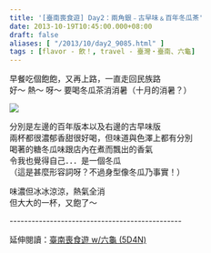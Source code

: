 ```yaml
---
title: '[臺南喪食遊] Day2：兩角銀﹣古早味﹠百年冬瓜茶'
date: 2013-10-19T10:45:00.000+08:00
draft: false
aliases: [ "/2013/10/day2_9085.html" ]
tags : [flavor - 飲！, travel - 臺灣・臺南、六龜]
---
```


早餐吃個飽飽，又再上路，一直走回民族路  
好～ 熱～ 呀～ 要喝冬瓜茶消消暑（十月的消暑？）  

[![](https://2.bp.blogspot.com/-yNGvYvxq8qE/XCREBstwaNI/AAAAAAAAB9M/m7DP8TQby4QhnV0E4MxPPde7I9yc_R0sgCLcBGAs/s640/35.jpg)](https://2.bp.blogspot.com/-yNGvYvxq8qE/XCREBstwaNI/AAAAAAAAB9M/m7DP8TQby4QhnV0E4MxPPde7I9yc_R0sgCLcBGAs/s1600/35.jpg)

分別是左邊的百年版本以及右邊的古早味版  
兩杯都很濃郁香甜很好喝，但味道與色澤上都有分別  
喝著的糖冬瓜味跟店內在煮而飄出的香氣  
令我也覺得自己．．．是一個冬瓜  
（這是甚麼形容詞呀？不過身型像冬瓜乃事實！）  
  
味濃但冰冰涼涼，熱氣全消  
但大大的一杯，又飽了～  
  
\-----------------------------------------------  
  
延伸閱讀：[臺南喪食遊 w/六龜 (5D4N)](http://www.hidie.net/2013/10/w-5d4n.html)